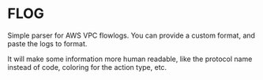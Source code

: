 # FLOG

Simple parser for AWS VPC flowlogs.
You can provide a custom format, and paste the logs to format.

It will make some information more human readable, like the protocol name instead of code, coloring for the action type, etc.
